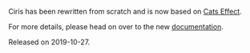 Ciris has been rewritten from scratch and is now based on [Cats Effect](https://typelevel.org/cats-effect).

For more details, please head on over to the new [documentation](https://cir.is/docs/overview).

Released on 2019-10-27.
